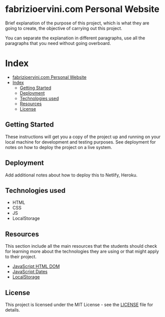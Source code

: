 # fabrizioervini.com Personal Website

Brief explanation of the purpose of this project, which is what they are going
to create, the objective of carrying out this project.

You can separate the explanation in different paragraphs, use all the paragraphs
that you need without going overboard.

# Index

- [fabrizioervini.com Personal Website](#fabrizioervinicom-personal-website)
- [Index](#index)
  - [Getting Started](#getting-started)
  - [Deployment](#deployment)
  - [Technologies used](#technologies-used)
  - [Resources](#resources)
  - [License](#license)

## Getting Started

These instructions will get you a copy of the project up and running on your
local machine for development and testing purposes. See deployment for notes on
how to deploy the project on a live system.

## Deployment

Add additional notes about how to deploy this to Netlify, Heroku.

## Technologies used

- HTML
- CSS
- JS
- LocalStorage

## Resources

This section include all the main resources that the students should check for
learning more about the technologies they are using or that might apply to their
project.

- [JavaScript HTML DOM](https://www.w3schools.com/js/js_htmldom.asp)
- [JavaScript Dates](https://developer.mozilla.org/es/docs/Web/JavaScript/Reference/Global_Objects/Date)
- [LocalStorage](https://developer.mozilla.org/es/docs/Web/API/Window/localStorage)

## License

This project is licensed under the MIT License - see the [LICENSE](LICENSE) file
for details.
